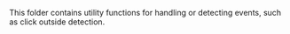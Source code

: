 This folder contains utility functions for handling or detecting events, such as click outside detection.
